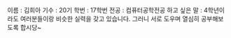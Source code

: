 이름 : 김희아
기수 : 20기
학번 : 17학번
전공 : 컴퓨터공학전공
하고 싶은 말 : 4학년이라도 여러분들이랑 비슷한 실력을 갖고 있습니다. 그러니 서로 도우며 열심히 공부해보도록 합시당~
